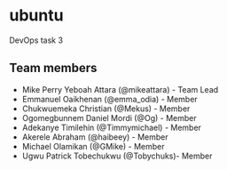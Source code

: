 # ubuntu

DevOps task 3


## Team members

- Mike Perry Yeboah Attara (@mikeattara) - Team Lead
- Emmanuel Oaikhenan (@emma_odia) - Member
- Chukwuemeka Christian (@Mekus)  - Member
- Ogomegbunnem Daniel Mordi (@Og)  - Member
- Adekanye Timilehin (@Timmymichael)  - Member
- Akerele Abraham (@haibeey)  - Member
- Michael Olamikan (@GMike)  - Member
- Ugwu Patrick Tobechukwu (@Tobychuks)- Member
